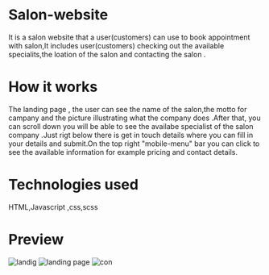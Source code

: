 # Salon-website

It is a salon website that a user(customers) can use to book appointment with salon,It includes user(customers) checking out the available specialits,the loation of the salon and contacting the salon .

# How it works

The landing page , the user can see the name of the salon,the motto for campany and the picture illustrating what the company does .After that, you can scroll down you will be able to see the availabe specialist of the salon company .Just rigt below there is get in touch details where you can fill in your details and submit.On the top right "mobile-menu" bar you can  click to see the available information for example pricing and contact details.

# Technologies used
HTML,Javascript ,css,scss

# Preview
![landig](https://user-images.githubusercontent.com/90321105/155025244-6e8c381f-1883-457b-b99c-2d3b112bbede.jpeg)
![landing page ](https://user-images.githubusercontent.com/90321105/155025549-1181491b-bbc9-415e-9b09-54a87c5d9759.jpeg)
![con](https://user-images.githubusercontent.com/90321105/155025735-b8436837-5a0e-4794-9e25-da17f5d185b8.jpeg)


